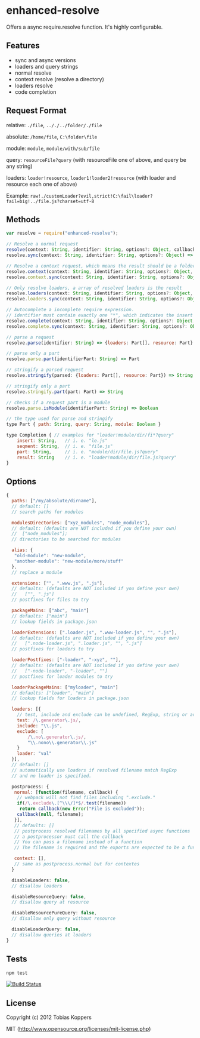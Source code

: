 # enhanced-resolve

Offers a async require.resolve function. It's highly configurable.


## Features

* sync and async versions
* loaders and query strings
* normal resolve
* context resolve (resolve a directory)
* loaders resolve
* code completion


## Request Format

relative: `./file`, `.././../folder/./file`

absolute: `/home/file`, `C:\folder\file`

module: `module`, `module/with/sub/file`

query: `resourceFile?query` (with resourceFile one of above, and query be any string)

loaders: `loader!resource`, `loader1!loader2!resource` (with loader and resource each one of above)

Example: `raw!./customLoader?evil,strict!C:\fail\loader?fail=big!../file.js?charset=utf-8`


## Methods

``` javascript
var resolve = require("enhanced-resolve");

// Resolve a normal request
resolve(context: String, identifier: String, options?: Object, callback: (err: Error, result: String))
resolve.sync(context: String, identifier: String, options?: Object) => String

// Resolve a context request, which means the result should be a folder
resolve.context(context: String, identifier: String, options?: Object, callback: (err: Error, result: String))
resolve.context.sync(context: String, identifier: String, options?: Object) => String

// Only resolve loaders, a array of resolved loaders is the result
resolve.loaders(context: String, identifier: String, options?: Object, callback: (err: Error, result: String[]))
resolve.loaders.sync(context: String, identifier: String, options?: Object) => String[]

// Autocomplete a incomplete require expression.
// identifier must contain exactly one "*", which indicates the insert position
resolve.complete(context: String, identifier: String, options?: Object, callback: (err: Error, result: Completion[]))
resolve.complete.sync(context: String, identifier: String, options?: Object) => Completion[]

// parse a request
resolve.parse(identifier: String) => {loaders: Part[], resource: Part}

// parse only a part
resolve.parse.part(identifierPart: String) => Part

// stringify a parsed request
resolve.stringify(parsed: {loaders: Part[], resource: Part}) => String

// stringify only a part
resolve.stringify.part(part: Part) => String

// checks if a request part is a module
resolve.parse.isModule(identifierPart: String) => Boolean

// the type used for parse and stringify
type Part { path: String, query: String, module: Boolean }

type Completion { // examples for "loader!module/dir/fi*?query"
	insert: String,   // i. e. "le.js"
	seqment: String,  // i. e. "file.js"
	part: String,     // i. e. "module/dir/file.js?query"
	result: String    // i. e. "loader!module/dir/file.js?query"
}
```


## Options

``` javascript
{
  paths: ["/my/absolute/dirname"],
  // default: []
  // search paths for modules

  modulesDirectories: ["xyz_modules", "node_modules"],
  // default: (defaults are NOT included if you define your own)
  //  ["node_modules"];
  // directories to be searched for modules

  alias: {
   "old-module": "new-module",
   "another-module": "new-module/more/stuff"
  },
  // replace a module

  extensions: ["", ".www.js", ".js"],
  // defaults: (defaults are NOT included if you define your own)
  //   ["", ".js"]
  // postfixes for files to try

  packageMains: ["abc", "main"]
  // defaults: ["main"]
  // lookup fields in package.json

  loaderExtensions: [".loader.js", ".www-loader.js", "", ".js"],
  // defaults: (defaults are NOT included if you define your own)
  //   [".node-loader.js", ".loader.js", "", ".js"]
  // postfixes for loaders to try

  loaderPostfixes: ["-loader", "-xyz", ""],
  // defaults: (defaults are NOT included if you define your own)
  //   ["-node-loader", "-loader", ""]
  // postfixes for loader modules to try

  loaderPackageMains: ["myloader", "main"]
  // defaults: ["loader", "main"]
  // lookup fields for loaders in package.json

  loaders: [{
	// test, include and exclude can be undefined, RegExp, string or array of these
    test: /\.generator\.js/,
	include: "\\.js",
    exclude: [
		/\.no\.generator\.js/,
		"\\.nono\\.generator\\.js"
	}
    loader: "val"
  }],
  // default: []
  // automatically use loaders if resolved filename match RegExp
  // and no loader is specified.

  postprocess: {
   normal: [function(filename, callback) {
    // webpack will not find files including ".exclude."
    if(/\.exclude\.[^\\\/]*$/.test(filename))
	 return callback(new Error("File is excluded"));
	callback(null, filename);
   }],
   // defaults: []
   // postprocess resolved filenames by all specified async functions
   // a postprocessor must call the callback
   // You can pass a filename instead of a function
   // The filename is required and the exports are expected to be a function.

   context: [],
   // same as postprocess.normal but for contextes
  }

  disableLoaders: false,
  // disallow loaders

  disableResourceQuery: false,
  // disallow query at resource

  disableResourcePureQuery: false,
  // disallow only query without resource

  disableLoaderQuery: false,
  // disallow queries at loaders
}
```


## Tests

``` javascript
npm test
```

[![Build Status](https://secure.travis-ci.org/webpack/enhanced-resolve.png?branch=master)](http://travis-ci.org/webpack/enhanced-resolve)


## License

Copyright (c) 2012 Tobias Koppers

MIT (http://www.opensource.org/licenses/mit-license.php)